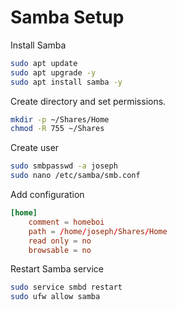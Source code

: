 # Samba Setup

Install Samba

```sh
sudo apt update
sudo apt upgrade -y
sudo apt install samba -y
```

Create directory and set permissions.

```sh
mkdir -p ~/Shares/Home
chmod -R 755 ~/Shares
```

Create user

```sh
sudo smbpasswd -a joseph
sudo nano /etc/samba/smb.conf
```

Add configuration

```conf
[home]
    comment = homeboi
    path = /home/joseph/Shares/Home
    read only = no
    browsable = no
```

Restart Samba service

```sh
sudo service smbd restart
sudo ufw allow samba
```
